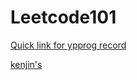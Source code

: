 # Leetcode101

[Quick link for ypprog record](https://docs.google.com/spreadsheets/d/1mwW9F3EmnT1WJtKwrsZ9MS7-kUO1z7uh4cqfxVp71pI/edit?usp=sharing)

[kenjin's](https://hackmd.io/@kenjin/leetcode)
